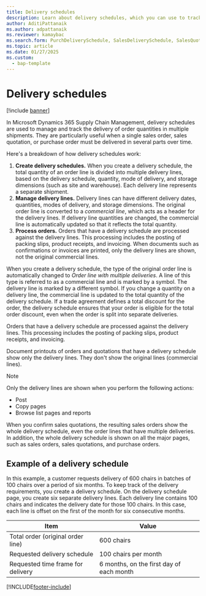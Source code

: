 ```yaml
---
title: Delivery schedules
description: Learn about delivery schedules, which you can use to track order line quantities when you use multiple deliveries for a single sales order, sales quotation, or purchase order.
author: AditiPattanaik
ms.author: adpattanaik
ms.reviewer: kamaybac
ms.search.form: PurchDeliverySchedule, SalesDeliverySchedule, SalesQuotationDeliverySchedule, SalesQuotationDeliverySchedule
ms.topic: article
ms.date: 01/27/2025
ms.custom: 
  - bap-template
---
```


# Delivery schedules

[!include [banner](../includes/banner.md)]

In Microsoft Dynamics 365 Supply Chain Management, delivery schedules are used to manage and track the delivery of order quantities in multiple shipments. They are particularly useful when a single sales order, sales quotation, or purchase order must be delivered in several parts over time.

Here's a breakdown of how delivery schedules work:

1. **Create delivery schedules.** When you create a delivery schedule, the total quantity of an order line is divided into multiple delivery lines, based on the delivery schedule, quantity, mode of delivery, and storage dimensions (such as site and warehouse). Each delivery line represents a separate shipment.
1. **Manage delivery lines.** Delivery lines can have different delivery dates, quantities, modes of delivery, and storage dimensions. The original order line is converted to a *commercial line*, which acts as a header for the delivery lines. If delivery line quantities are changed, the commercial line is automatically updated so that it reflects the total quantity.
1. **Process orders.** Orders that have a delivery schedule are processed against the delivery lines. This processing includes the posting of packing slips, product receipts, and invoicing. When documents such as confirmations or invoices are printed, only the delivery lines are shown, not the original commercial lines.

When you create a delivery schedule, the type of the original order line is automatically changed to *Order line with multiple deliveries*. A line of this type is referred to as a commercial line and is marked by a symbol. The delivery line is marked by a different symbol. If you change a quantity on a delivery line, the commercial line is updated to the total quantity of the delivery schedule. If a trade agreement defines a total discount for the order, the delivery schedule ensures that your order is eligible for the total order discount, even when the order is split into separate deliveries.

Orders that have a delivery schedule are processed against the delivery lines. This processing includes the posting of packing slips, product receipts, and invoicing.

Document printouts of orders and quotations that have a delivery schedule show only the delivery lines. They don't show the original lines (commercial lines).

> [!NOTE]
> Only the delivery lines are shown when you perform the following actions:
>
> - Post
> - Copy pages
> - Browse list pages and reports

When you confirm sales quotations, the resulting sales orders show the whole delivery schedule, even the order lines that have multiple deliveries. In addition, the whole delivery schedule is shown on all the major pages, such as sales orders, sales quotations, and purchase orders.

## Example of a delivery schedule

In this example, a customer requests delivery of 600 chairs in batches of 100 chairs over a period of six months. To keep track of the delivery requirements, you create a delivery schedule. On the delivery schedule page, you create six separate delivery lines. Each delivery line contains 100 chairs and indicates the delivery date for those 100 chairs. In this case, each line is offset on the first of the month for six consecutive months.

| Item                              | Value                                    |
|-----------------------------------|------------------------------------------|
| Total order (original order line) | 600 chairs                               |
| Requested delivery schedule       | 100 chairs per month                     |
| Requested time frame for delivery | 6 months, on the first day of each month |

[!INCLUDE[footer-include](../../includes/footer-banner.md)]
